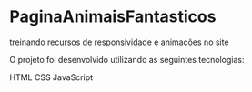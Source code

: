 # PaginaAnimaisFantasticos
treinando recursos de responsividade e animações no site

O projeto foi desenvolvido utilizando as seguintes tecnologias:

HTML
CSS
JavaScript
